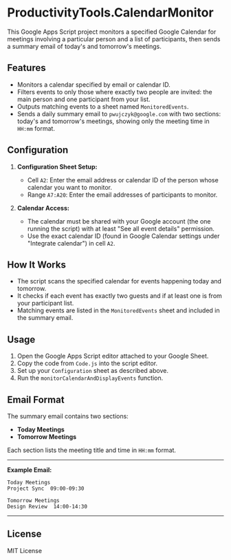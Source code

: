 # ProductivityTools.CalendarMonitor

This Google Apps Script project monitors a specified Google Calendar for meetings involving a particular person and a list of participants, then sends a summary email of today's and tomorrow's meetings.

## Features

- Monitors a calendar specified by email or calendar ID.
- Filters events to only those where exactly two people are invited: the main person and one participant from your list.
- Outputs matching events to a sheet named `MonitoredEvents`.
- Sends a daily summary email to `pwujczyk@google.com` with two sections: today's and tomorrow's meetings, showing only the meeting time in `HH:mm` format.

## Configuration

1. **Configuration Sheet Setup:**
   - Cell `A2`: Enter the email address or calendar ID of the person whose calendar you want to monitor.
   - Range `A7:A20`: Enter the email addresses of participants to monitor.

2. **Calendar Access:**
   - The calendar must be shared with your Google account (the one running the script) with at least "See all event details" permission.
   - Use the exact calendar ID (found in Google Calendar settings under "Integrate calendar") in cell `A2`.

## How It Works

- The script scans the specified calendar for events happening today and tomorrow.
- It checks if each event has exactly two guests and if at least one is from your participant list.
- Matching events are listed in the `MonitoredEvents` sheet and included in the summary email.

## Usage

1. Open the Google Apps Script editor attached to your Google Sheet.
2. Copy the code from `Code.js` into the script editor.
3. Set up your `Configuration` sheet as described above.
4. Run the `monitorCalendarAndDisplayEvents` function.

## Email Format

The summary email contains two sections:

- **Today Meetings**
- **Tomorrow Meetings**

Each section lists the meeting title and time in `HH:mm` format.

---

**Example Email:**

```
Today Meetings
Project Sync  09:00-09:30

Tomorrow Meetings
Design Review  14:00-14:30
```

---

## License

MIT License
